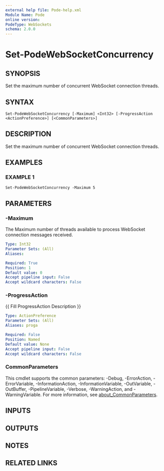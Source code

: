 ```yaml
---
external help file: Pode-help.xml
Module Name: Pode
online version:
PodeType: WebSockets
schema: 2.0.0
---
```


# Set-PodeWebSocketConcurrency

## SYNOPSIS
Set the maximum number of concurrent WebSocket connection threads.

## SYNTAX

```
Set-PodeWebSocketConcurrency [-Maximum] <Int32> [-ProgressAction <ActionPreference>] [<CommonParameters>]
```

## DESCRIPTION
Set the maximum number of concurrent WebSocket connection threads.

## EXAMPLES

### EXAMPLE 1
```
Set-PodeWebSocketConcurrency -Maximum 5
```

## PARAMETERS

### -Maximum
The Maximum number of threads available to process WebSocket connection messages received.

```yaml
Type: Int32
Parameter Sets: (All)
Aliases:

Required: True
Position: 1
Default value: 0
Accept pipeline input: False
Accept wildcard characters: False
```

### -ProgressAction
{{ Fill ProgressAction Description }}

```yaml
Type: ActionPreference
Parameter Sets: (All)
Aliases: proga

Required: False
Position: Named
Default value: None
Accept pipeline input: False
Accept wildcard characters: False
```

### CommonParameters
This cmdlet supports the common parameters: -Debug, -ErrorAction, -ErrorVariable, -InformationAction, -InformationVariable, -OutVariable, -OutBuffer, -PipelineVariable, -Verbose, -WarningAction, and -WarningVariable. For more information, see [about_CommonParameters](http://go.microsoft.com/fwlink/?LinkID=113216).

## INPUTS

## OUTPUTS

## NOTES

## RELATED LINKS
